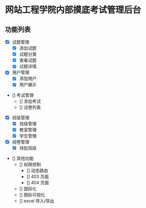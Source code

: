 # 网站工程学院内部摸底考试管理后台

## 功能列表

- [x] 试题管理
  - [x] 添加试题
  - [x] 试题分类
  - [x] 查看试题
  - [x] 试题详情
- [x] 用户管理
  - [x] 添加用户
  - [x] 用户展示
- [] 考试管理
  - [] 添加考试
  - [] 试卷列表
- [x] 班级管理
  - [x] 班级管理
  - [x] 教室管理
  - [x] 学生管理
- [x] 阅卷管理
  - [x] 待批班级
- [] 其他功能
  - [] 权限控制
    - [] 动态路由
    - [] 403 页面
    - [] 404 页面
  - [] 国际化
  - [] 图标可视化
  - [] excel 导入/导出
